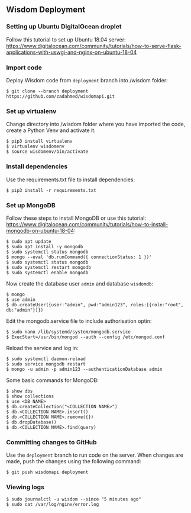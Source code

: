 ## Wisdom Deployment

### Setting up Ubuntu DigitalOcean droplet

Follow this tutorial to set up Ubuntu 18.04 server: https://www.digitalocean.com/community/tutorials/how-to-serve-flask-applications-with-uswgi-and-nginx-on-ubuntu-18-04

### Import code

Deploy Wisdom code from `deployment` branch into /wisdom folder:

    $ git clone --branch deployment https://github.com/zadahmed/wisdomapi.git

### Set up virtualenv

Change directory into /wisdom folder where you have imported the code, create a Python Venv and activate it:

    $ pip3 install virtualenv
    $ virtualenv wisdomenv
    $ source wisdomenv/bin/activate

### Install dependencies

Use the requirements.txt file to install dependencies:

    $ pip3 install -r requirements.txt

### Set up MongoDB

Follow these steps to install MongoDB or use this tutorial: https://www.digitalocean.com/community/tutorials/how-to-install-mongodb-on-ubuntu-18-04:

    $ sudo apt update
    $ sudo apt install -y mongodb
    $ sudo systemctl status mongodb
    $ mongo --eval 'db.runCommand({ connectionStatus: 1 })'
    $ sudo systemctl status mongodb
    $ sudo systemctl restart mongodb
    $ sudo systemctl enable mongodb

Now create the database user `admin` and database `wisdomdb`:

    $ mongo
    $ use admin
    $ db.createUser({user:"admin", pwd:"admin123", roles:[{role:"root", db:"admin"}]})

Edit the mongodb.service file to include authorisation optin:

    $ sudo nano /lib/systemd/system/mongodb.service
    $ ExecStart=/usr/bin/mongod --auth --config /etc/mongod.conf

Reload the service and log in:

    $ sudo systemctl daemon-reload
    $ sudo service mongodb restart
    $ mongo -u admin -p admin123 --authenticationDatabase admin

Some basic commands for MongoDB:

    $ show dbs
    $ show collections
    $ use <DB NAME>
    $ db.createCollection("<COLLECTION NAME>")
    $ db.<COLLECTION NAME>.insert()
    $ db.<COLLECTION NAME>.remove({})
    $ db.dropDatabase()
    $ db.<COLLECTION NAME>.find(query)

### Committing changes to GitHub

Use the `deployment` branch to run code on the server. When changes are made, push the changes using the following command:

    $ git push wisdomapi deployment

### Viewing logs

    $ sudo journalctl -u wisdom --since "5 minutes ago"
    $ sudo cat /var/log/nginx/error.log

